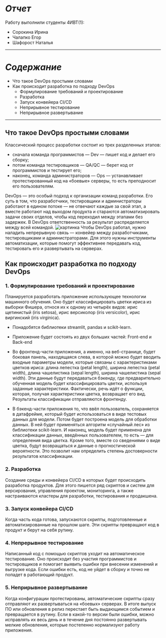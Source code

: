 # *Отчет*
Работу выполнили студенты 4ИВТ(1):
- Сорокина Ирина
- Чалапко Егор
- Шафорост Наталья 
---
# *Содержание*
- Что такое DevOps простыми словами
- Как происходит разработка по подходу DevOps
  - Формулирование требований и проектирование
  - Разработка
  - Запуск конвейера CI/CD
  - Неприрывное тестирование
  - Неприрывное развертывание
---
## Что такое DevOps простыми словами ###
Классический процесс разработки состоит из трех разделенных этапов:
  - сначала команда программистов — Dev — пишет код и делает его сборку;
  - потом команда тестировщиков — QA/QC — берет код от программистов и тестирует его;
  - наконец, команда администраторов — Ops — устанавливает протестированный код на «боевые» серверы, то есть преподносит его пользователям.

DevOps — это особый подход к организации команд разработки. Его суть в том, что разработчики, тестировщики и администраторы работают в едином потоке — не отвечают каждые за свой этап, а вместе работают над выходом продукта и стараются автоматизировать задачи своих отделов, чтобы код переходил между этапами без задержек. В DevOps ответственность за результат распределяется между всей командой.
![картинка](https://i0.wp.com/mcsjournal.ru/wp-content/uploads/2021/02/Razrabotka.png?w=1200&ssl=1)
Чтобы DevOps работал, нужно наладить непрерывную связь — конвейер между разработчиками, тестировщиками и администраторами. Для этого нужны инструменты автоматизации, которые помогут эффективнее передавать код, тестировать его и развертывать на серверах.
## Как происходит разработка по подходу DevOps
### 1. Формулирование требований и проектирование
Планируется разработать приложение использующее технологии машинного обучения. Оно будет классифицировать цветки ириса из выборки Фишера, относя их к одному из четырёх видов: ирис щетинистый (iris setosa), ирис версиколор (iris versicolor), ирис виргинский (iris virginica).
- Понадобятся библиотеки streamlit, pandas и scikit-learn.
- Приложение будет состоять из двух больших частей: Front-end и Back-end
- Во фронтенд-части приложения, а именно, на веб-странице, будет боковая панель, находящаяся слева, в которой можно будет вводить входные параметры модели, которые связаны с характеристиками цветков ириса: длина лепестка (petal length), ширина лепестка (petal width), длина чашелистика (sepal length), ширина чашелистика (sepal width). Эти данные будут передаваться бэкенду, где предварительно обученная модель будет классифицировать цветки, используя заданные характеристики. Фактически, речь идёт о функции, которая, получая характеристики цветка, возвращает его вид. Результаты классификации отправляются фронтенду.

- В бэкенд-части приложения то, что ввёл пользователь, сохраняется в датафрейме, который будет использоваться в виде тестовых данных для модели. Потом будет построена модель для обработки данных. В ней будет применяться алгоритм «случайный лес» из библиотеки scikit-learn. И наконец, модель будет применена для классификации данных, введённых пользователем, то есть — для определения вида цветка. Кроме того, вместе со сведениями о виде цветка, будут возвращаться и данные о прогностической вероятности. Это позволит нам определить степень достоверности результатов классификации.

### 2. Разработка
Создание среды и конвейера CI/CD в которых будет происходить разработка продуктов.
Для этого пишется ряд скриптов и систем для версирования, управления проектом, мониторинга, а также настраиваются кластеры для разработки, тестирования и продакшена. 
### 3. Запуск конвейера CI/CD
Когда часть кода готова, запускаются скрипты, подготовленные и автоматизированные на прошлом шаге. Эти скрипты превращают код в продукт и берут на себя рутину. 
### 4. Непрерывное тестирование
Написанный код с помощью скриптов уходит на автоматическое тестирование. Оно происходит без участия программистов и тестировщиков и помогает выявить ошибки при внесении изменений и выгрузке кода. Если ошибки есть, код не уйдет в сборку и точно не попадет в работающий продукт.
### 5. Неприрывное развертывание
Когда конфигурации протестированы, автоматические скрипты сразу отправляют их развертываться на «боевых» серверах. В итоге выпуск ПО или обновления в релиз перестает быть выдающимся событием и превращается в рутину. Если в какой-то версии были ошибки, можно исправлять их весь день и в течение дня постоянно развертывать мелкие обновления, которые постепенно нормализуют работу приложения.
